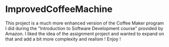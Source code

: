 # ImprovedCoffeeMachine
This project is a much more enhanced version of the Coffee Maker program I did during the "Introduction to Software Development course" provided by Amazon. I liked the idea of the assignment project and wanted to expand on that and add a bit more complexity and realism ! Enjoy !
